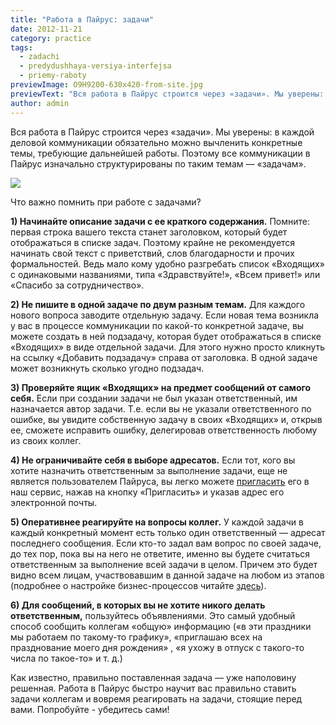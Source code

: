```yaml
---
title: "Работа в Пайрус: задачи"
date: 2012-11-21
category: practice
tags:
  - zadachi
  - predydushhaya-versiya-interfejsa
  - priemy-raboty
previewImage: O9H9200-630x420-from-site.jpg
previewText: "Вся работа в Пайрус строится через «задачи». Мы уверены: в каждой деловой коммуникации обязательно можно вычленить конкретные темы, требующие дальнейшей работы. Поэтому все коммуникации в Пайрус изначально структурированы по таким темам — «задачам»."
author: admin
---
```

Вся работа в Пайрус строится через «задачи». Мы уверены: в каждой деловой коммуникации обязательно можно вычленить конкретные темы, требующие дальнейшей работы.  Поэтому все коммуникации в Пайрус изначально структурированы по таким темам — «задачам».

![](proxy?url=http%3A%2F%2F2.bp.blogspot.com%2F-OS67BBmDGJ4%2FUK1fJFEyGLI%2FAAAAAAAAABc%2F3a-bLsX6gNo%2Fs400%2FZadachi.JPG&container=blogger&gadget=a&rewriteMime=image%2F*)

Что важно помнить при работе с задачами?

**1) Начинайте описание задачи с ее краткого содержания.** Помните: первая строка вашего текста станет заголовком, который будет отображаться в списке задач. Поэтому крайне не рекомендуется начинать свой текст с приветствий, слов благодарности и прочих формальностей. Ведь мало кому удобно разгребать список «Входящих» с одинаковыми названиями, типа «Здравствуйте!», «Всем привет!» или «Спасибо за сотрудничество».

**2) Не пишите в одной задаче по двум разным темам.** Для каждого нового вопроса заводите отдельную задачу. Если новая тема возникла у вас в процессе коммуникации по какой-то конкретной задаче, вы можете создать в ней подзадачу, которая будет отображаться в списке «Входящих» в виде отдельной задачи. Для этого нужно просто кликнуть на ссылку «Добавить подзадачу» справа от заголовка. В одной задаче может возникнуть сколько угодно подзадач.

**3) Проверяйте ящик «Входящих» на предмет сообщений от самого себя.** Если при создании задачи не был указан ответственный, им назначается автор задачи. Т.е. если вы не указали ответственного по ошибке, вы увидите собственную задачу в своих «Входящих» и, открыв ее, сможете исправить ошибку, делегировав ответственность любому из своих коллег.

**4) Не ограничивайте себя в выборе адресатов.** Если тот, кого вы хотите назначить ответственным за выполнение задачи, еще не является пользователем Пайруса, вы легко можете [пригласить](https://pyrus.com/ru/blog/zapisnaya-knizhka) его в наш сервис, нажав на кнопку «Пригласить» и указав адрес его электронной почты.

**5) Оперативнее реагируйте на вопросы коллег.** У каждой задачи в каждый конкретный момент есть только один ответственный — адресат последнего сообщения. Если кто-то задал вам вопрос по своей задаче, до тех пор, пока вы на него не ответите, именно вы будете считаться ответственным за выполнение всей задачи в целом. Причем это будет видно всем лицам, участвовавшим в данной задаче на любом из этапов (подробнее о настройке бизнес-процессов читайте [здесь](https://pyrus.com/ru/blog/algoritm-avtomatizatsii-protsessa)).

**6) Для сообщений, в которых вы не хотите никого делать ответственным,** пользуйтесь объявлениями. Это самый удобный способ сообщить коллегам «общую» информацию («в эти праздники мы работаем по такому-то графику», «приглашаю всех на празднование моего дня рождения» , «я ухожу в отпуск с такого-то числа по такое-то» и т. д.)

Как известно, правильно поставленная задача — уже наполовину решенная. Работа в Пайрус быстро научит вас правильно ставить задачи коллегам и вовремя реагировать на задачи, стоящие перед вами. Попробуйте - убедитесь сами!